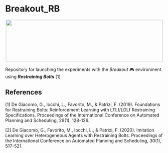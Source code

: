 # Breakout_RB
<p align="center">
  <img src="https://i.imgur.com/q5Z5hKj.png" width="500" height="135">
</p>

Repository for launching the experiments with the *Breakout* 🎮 environment using ***Restraining Bolts*** [1].

## References
<a id="1">[1]</a> 
De Giacomo, G., Iocchi, L., Favorito, M., & Patrizi, F. (2019). Foundations for Restraining Bolts: Reinforcement Learning with LTLf/LDLf Restraining Specifications. Proceedings of the International Conference on Automated Planning and Scheduling, 29(1), 128-136.

<a id="2">[2]</a> 
De Giacomo, G., Favorito, M., Iocchi, L., & Patrizi, F. (2020). Imitation Learning over Heterogeneous Agents with Restraining Bolts. Proceedings of the International Conference on Automated Planning and Scheduling, 30(1), 517-521.
